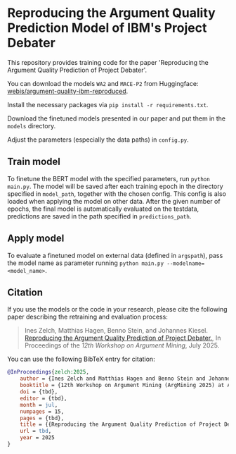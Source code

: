 # Reproducing the Argument Quality Prediction Model of IBM's Project Debater

This repository provides training code for the paper 'Reproducing the Argument Quality Prediction of Project Debater'.

You can download the models `WA2` and `MACE-P2` from Huggingface: [webis/argument-quality-ibm-reproduced](https://huggingface.co/webis/argument-quality-ibm-reproduced).

Install the necessary packages via `pip install -r requirements.txt`.

Download the finetuned models presented in our paper and put them in the `models` directory.

Adjust the parameters (especially the data paths) in `config.py`.

## Train model
To finetune the BERT model with the specified parameters, run `python main.py`. The model will be saved after each training epoch in the directory specified in `model_path`, together with the chosen config. This config is also loaded when applying the model on other data. After the given number of epochs, the final model is automatically evaluated on the testdata, predictions are saved in the path specified in `predictions_path`.

## Apply model
To evaluate a finetuned model on external data (defined in `argspath`), pass the model name as parameter running `python main.py --modelname=<model_name>`.

## Citation
If you use the models or the code in your research, please cite the following paper describing the retraining and evaluation process:

> Ines Zelch, Matthias Hagen, Benno Stein, and Johannes Kiesel. [Reproducing the Argument Quality Prediction of Project Debater.](https://webis.de/publications.html#zelch_2025b), In Proceedings of the _12th Workshop on Argument Mining_, July 2025.


You can use the following BibTeX entry for citation:

```bibtex
@InProceedings{zelch:2025,
    author = {Ines Zelch and Matthias Hagen and Benno Stein and Johannes Kiesel},
    booktitle = {12th Workshop on Argument Mining (ArgMining 2025) at ACL},
    doi = {tbd},
    editor = {tbd},
    month = jul,
    numpages = 15,
    pages = {tbd},
    title = {{Reproducing the Argument Quality Prediction of Project Debater}},
    url = tbd,
    year = 2025
}
```


